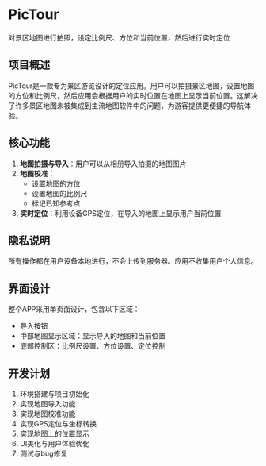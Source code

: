 # PicTour
对景区地图进行拍照，设定比例尺、方位和当前位置，然后进行实时定位

## 项目概述
PicTour是一款专为景区游览设计的定位应用。用户可以拍摄景区地图，设置地图的方位和比例尺，然后应用会根据用户的实时位置在地图上显示当前位置。这解决了许多景区地图未被集成到主流地图软件中的问题，为游客提供更便捷的导航体验。

## 核心功能
1. **地图拍摄与导入**：用户可以从相册导入拍摄的地图图片
2. **地图校准**：
   - 设置地图的方位
   - 设置地图的比例尺
   - 标记已知参考点
3. **实时定位**：利用设备GPS定位，在导入的地图上显示用户当前位置

## 隐私说明
所有操作都在用户设备本地进行，不会上传到服务器。应用不收集用户个人信息。

## 界面设计
整个APP采用单页面设计，包含以下区域：
- 导入按钮
- 中部地图显示区域：显示导入的地图和当前位置
- 底部控制区：比例尺设置、方位设置、定位控制

## 开发计划
1. 环境搭建与项目初始化
2. 实现地图导入功能
3. 实现地图校准功能
4. 实现GPS定位与坐标转换
5. 实现地图上的位置显示
6. UI美化与用户体验优化
7. 测试与bug修复


